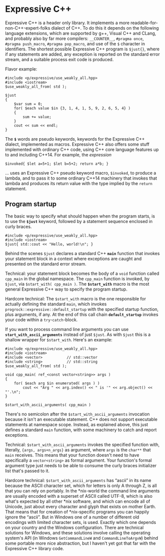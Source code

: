 # Expressive C++

Expressive C++ is a header only library. It implements a more
readable-for-non-C++-expert-folks dialect of C++. To do this it depends
on the following language extensions, which are supported by g++, Visual
C++ and CLang, and probably also by far more compilers: `__COUNTER__`,
`#pragma once`, `#pragma push_macro`, `#pragma pop_macro`, and use of the
`$` character in identifiers. The shortest possible Expressive C++
program is `$just{}`, where if any statements are added, any exception is
reported on the standard error stream, and a suitable process exit code
is produced.

Flavor example:

    #include <p/expressive/use_weakly_all.hpp>
    #include <iostream>
    $use_weakly_all_from( std );

    $just
    {
        $var sum = 0;
        for( $each value $in {3, 1, 4, 1, 5, 9, 2, 6, 5, 4} )
        {
            sum += value;
        }
        cout << sum << endl;
    }

The **`$`** words are pseudo keywords, keywords for the Expressive C++ dialect,
implemented as macros. Expressive C++ also offers some stuff implemented with
ordinary C++ code, using C++ core language features up to and including C++14.
For example, the *expression*

    $invoked{ $let a=5+1; $let b=5+2; return a*b; }
    
&hellip; uses an Expressive C++ pseudo keyword macro, `$invoked`, to produce a lambda,
and to pass it to some ordinary C++14 machinery that invokes that lambda and
produces its return value with the type implied by the `return` statement.

## Program startup

The basic way to specify what should happen when the program starts, is to use the
**`$just`** keyword, followed by a statement sequence enclosed in curly braces.

    #include <p/expressive/use_weakly_all.hpp>
    #include <iostream>
    $just{ std::cout << "Hello, world!\n"; }

Behind the scenes `$just` declares a standard C++ **`main`** function that
invokes your statement block in a context where exceptions are caught and
presented on the standard error stream.

Technical: your statement block becomes the body of a `void` function
called `cpp_main` in the global namespace. The `cpp_main` function is
invoked, by `$just`, via `$start_with( cpp_main )`. The **`$start_with`**
macro is the most general Expressive C++ way to specify
the program startup.

Hardcore technical: The `$start_with` macro is the one responsible for
actually defining the standard `main`, which invokes
`progrock::expressive::default_startup` with the specified startup function,
plus arguments, if any. At the end of this call chain **`default_startup`**
invokes your code within a `try`-`catch`-block.

If you want to process command line arguments you can use
**`start_with_ascii_arguments`** instead of just `$just`. As with `$just`
this is a shallow wrapper for `$start_with`. Here's an example:

    #include <p/expressive/use_weakly_all.hpp>
    #include <iostream>
    #include <vector>           // std::vector
    #include <string>           // std::string
    $use_weakly_all_from( std );

    void cpp_main( ref_<const vector<string>> args )
    {
        for( $each arg $in enumerated( args ) )
            cout << "Arg " << arg.index() << " is '" << arg.object() << "'.\n";
    }

    $start_with_ascii_arguments( cpp_main )

There's no semicolon after the `$start_with_ascii_arguments` invocation because
it isn't an executable statement. C++ does not support executable statements at
namespace scope. Instead, as explained above, this just defines a standard
`main` function, with some machinery to catch and report exceptions.

Technical: `$start_with_ascii_arguments` invokes the specified function with, literally,
`{args, args+n_args}` as argument, where `args` is the `char**` that `main`
receives. This means that your function doesn't need to have specifically a
`vector<string>` as formal argument. Your function's formal argument type just needs
to be able to consume the curly braces initializer list that's passed to it.

Hardcore technical: `$start_with_ascii_arguments` has &ldquo;ascii&rdquo; in its name
because the ASCII character set, which for letters is only A through Z, is all that
you can rely on portably. In the \*nix-world the command line arguments are usually encoded
with a superset of ASCII called UTF-8, which is also what's expected by all other \*nix
software, and which can encode all of Unicode, just about every character and glyph that
exists on mother Earth. That means that for creation of
\*nix-specific programs you can happily ignore the &ldquo;ascii&rdquo;. But in
Windows one of a number of different old encodings with limited character sets, is used.
Exactly which one depends on your country and the Windows configuration. There are
technical solutions for Windows, and these solutions involve calling the operating
system's API (in Windows `GetCommandLineW` and `CommandLineToArgvW`) behind some portable
more nice abstraction, but I haven't yet got that far with the Expressive C++ library code.
